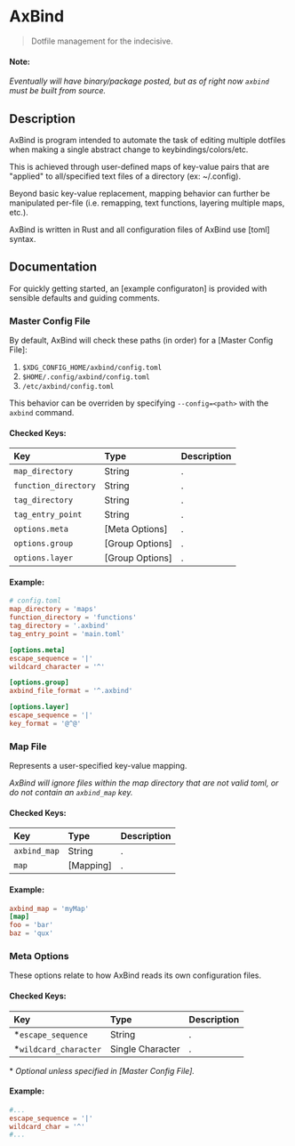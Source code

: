 # AxBind

> Dotfile management for the indecisive.

#### Note:

*Eventually will have binary/package posted, but as of right now `axbind` must be built from source.*

## Description

AxBind is program intended to automate the task of editing multiple dotfiles when making a single abstract change to keybindings/colors/etc.

This is achieved through user-defined maps of key-value pairs that are "applied" to all/specified text files of a directory (ex: ~/.config).

Beyond basic key-value replacement, mapping behavior can further be manipulated per-file (i.e. remapping, text functions, layering multiple maps, etc.).

AxBind is written in Rust and all configuration files of AxBind use [toml] syntax.

## Documentation

For quickly getting started, an [example configuraton] is provided with sensible defaults and guiding comments.

### Master Config File

By default, AxBind will check these paths (in order) for a [Master Config File]:
1. `$XDG_CONFIG_HOME/axbind/config.toml`
2. `$HOME/.config/axbind/config.toml`
3. `/etc/axbind/config.toml`

This behavior can be overriden by specifying `--config=<path>` with the `axbind` command.

#### Checked Keys:
| Key | Type | Description |
|:----|:-----|:------------|
| `map_directory` | String | . |
| `function_directory` | String | . |
| `tag_directory` | String | . |
| `tag_entry_point` | String | . |
| `options.meta` | [Meta Options] | . |
| `options.group` | [Group Options] | . |
| `options.layer` | [Group Options] | . |

#### Example:
```toml
# config.toml
map_directory = 'maps'
function_directory = 'functions'
tag_directory = '.axbind'
tag_entry_point = 'main.toml'

[options.meta]
escape_sequence = '|'
wildcard_character = '^'

[options.group]
axbind_file_format = '^.axbind'

[options.layer]
escape_sequence = '|'
key_format = '@^@'
```

### Map File

Represents a user-specified key-value mapping.

*AxBind will ignore files within the map directory that are not valid toml, or do not contain an `axbind_map` key.*

#### Checked Keys:
| Key | Type | Description |
|:----|:-----|:------------|
| `axbind_map` | String | . |
| `map` | [Mapping] | . |

#### Example:
```toml
axbind_map = 'myMap'
[map]
foo = 'bar'
baz = 'qux'
```

### Meta Options

These options relate to how AxBind reads its own configuration files.

#### Checked Keys:
| Key | Type | Description |
|:----|:-----|:------------|
| *`escape_sequence` | String | . |
| *`wildcard_character` | Single Character | . |

\* *Optional unless specified in [Master Config File].*

#### Example:
```toml
#...
escape_sequence = '|'
wildcard_char = '^'
#...
```
